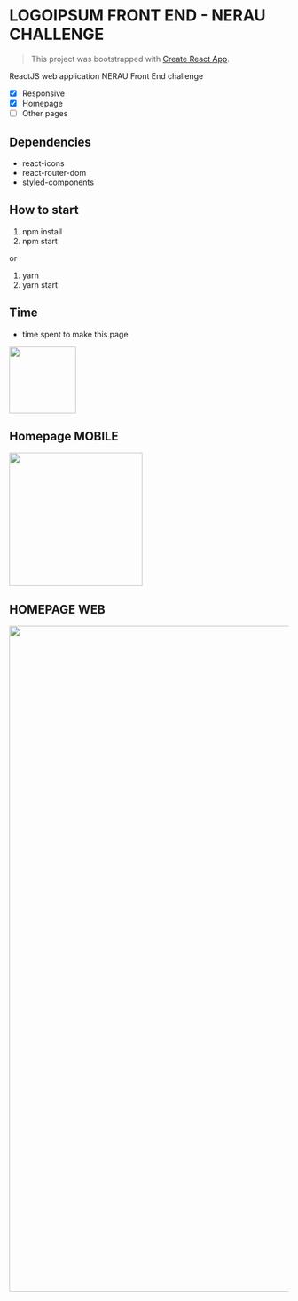 # LOGOIPSUM FRONT END - NERAU CHALLENGE

> This project was bootstrapped with [Create React App](https://github.com/facebook/create-react-app).

ReactJS web application NERAU Front End challenge

- [x] Responsive
- [x] Homepage
- [ ] Other pages

## Dependencies

- react-icons
- react-router-dom
- styled-components

## How to start

1. npm install
2. npm start

or

1. yarn
2. yarn start

## Time

- time spent to make this page

<img src="https://github.com/Vinicius-A-R/challenge-nerau/blob/main/public/mobile.gif" width="120px" />

## Homepage MOBILE

<img src="https://github.com/Vinicius-A-R/challenge-nerau/blob/main/public/mobile.gif" width="240px" />

## HOMEPAGE WEB

<img src="https://github.com/Vinicius-A-R/challenge-nerau/blob/main/public/desktop.gif" width="1200px" />

